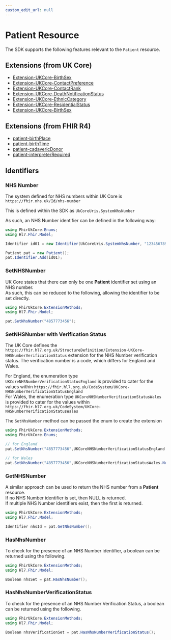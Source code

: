 ```yaml
---
custom_edit_url: null
---
```


# Patient Resource

The SDK supports the following features relevant to the `Patient` resource.

## Extensions (from UK Core)

- [Extension-UKCore-BirthSex](/docs/extensions/BirthSex)
- [Extension-UKCore-ContactPreference](/docs/extensions/ContactPreference)
- [Extension-UKCore-ContactRank](/docs/extensions/ContactRank)
- [Extension-UKCore-DeathNotificationStatus](/docs/extensions/DeathNotification)
- [Extension-UKCore-EthnicCategory](/docs/extensions/EthnicCategory)
- [Extension-UKCore-ResidentialStatus](/docs/extensions/ResidentialStatus)
- [Extension-UKCore-BirthSex](/docs/extensions/BirthSex)

## Extensions (from FHIR R4)
- [patient-birthPlace](/docs/extensions/BirthPlace)
- [patient-birthTime](/docs/extensions/BirthTime)
- [patient-cadavericDonor](/docs/extensions/CadavericDonor)
- [patient-interpreterRequired](/docs/extensions/InterpreterRequired)
  
## Identifiers

### NHS Number

The system defined for NHS numbers within UK Core is ```https://fhir.nhs.uk/Id/nhs-number```


This is defined within the SDK as ```UkCoreUris.SystemNhsNumber```

As such, an NHS Number identifier can be defined in the following way:
``` csharp
using FhirUkCore.Enums;
using Hl7.Fhir.Model;

Identifier id01 = new Identifier(UkCoreUris.SystemNhsNumber, "1234567890");

Patient pat = new Patient();
pat.Identifier.Add(id01);
```

### SetNHSNumber

UK Core states that there can only be one **Patient** identifier set using an NHS number.  
As such, this can be reduced to the following, allowing the identifier to be set directly.

```csharp
using FhirUkCore.ExtensionMethods;
using Hl7.Fhir.Model;

pat.SetNhsNumber("4857773456");
```

### SetNHSNumber with Verification Status

The UK Core defines the `https://fhir.hl7.org.uk/StructureDefinition/Extension-UKCore-NHSNumberVerificationStatus` extension for the NHS Number verification status. The verification number is a code, which differs for England and Wales.

For England, the enumeration type  `UKCoreNHSNumberVerificationStatusEngland` is provided to cater for the values within `https://fhir.hl7.org.uk/CodeSystem/UKCore-NHSNumberVerificationStatusEngland`  
For Wales, the enumeration type  `UKCoreNHSNumberVerificationStatusWales` is provided to cater for the values within `https://fhir.hl7.org.uk/CodeSystem/UKCore-NHSNumberVerificationStatusWales`

The `SetNhsNumber` method can be passed the enum to create the extension
```csharp
using FhirUkCore.ExtensionMethods;
using FhirUkCore.Enums;

// for England
pat.SetNhsNumber("4857773456",UKCoreNHSNumberVerificationStatusEngland.TracePostponed);

// for Wales
pat.SetNhsNumber("4857773456",UKCoreNHSNumberVerificationStatusWales.NumberPresentAndTraced);
```

### GetNHSNumber

A similar approach can be used to return the NHS number from a **Patient** resource.  
If no NHS Number identifier is set, then NULL is returned.  
If multiple NHS Number identifiers exist, then the first is returned.

```csharp
using FhirUkCore.ExtensionMethods;
using Hl7.Fhir.Model;

Identifier nhsId = pat.GetNhsNumber();
```

### HasNhsNumber

To check for the presence of an NHS Number identifier, a boolean can be returned using the following.

```csharp
using FhirUkCore.ExtensionMethods;
using Hl7.Fhir.Model;

Boolean nhsSet = pat.HasNhsNumber();
```

### HasNhsNumberVerificationStatus

To check for the presence of an NHS Number Verification Status, a boolean can be returned using the following.

```csharp
using FhirUkCore.ExtensionMethods;
using Hl7.Fhir.Model;

Boolean nhsVerificationSet = pat.HasNhsNumberVerificationStatus();
```